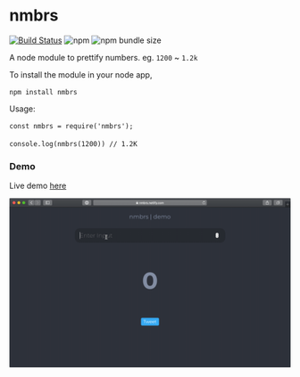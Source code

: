 # nmbrs

[![Build Status](https://travis-ci.com/yagrawl/nmbrs.svg?branch=master)](https://travis-ci.com/yagrawl/nmbrs) ![npm](https://img.shields.io/npm/v/nmbrs) ![npm bundle size](https://img.shields.io/bundlephobia/min/nmbrs)

A node module to prettify numbers. eg. `1200` ~ `1.2k`

To install the module in your node app,
```
npm install nmbrs
```

Usage:
```
const nmbrs = require('nmbrs');

console.log(nmbrs(1200)) // 1.2K
```

### Demo

Live demo [here](https://nmbrs.netlify.com/)

![](demo.gif)
